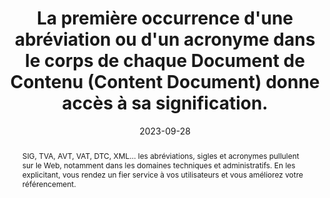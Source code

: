 ---
N: '5'
Rubrique: Contenus
title: La première occurrence d'une abréviation ou d'un acronyme dans le corps de chaque Document de Contenu (Content Document) donne accès à sa signification. 
detail: La première occurrence d'une abréviation ou d'un acronyme dans le corps de chaque page donne accès à sa signification. 
abstract: SIG, TVA, AVT, VAT, DTC, XML… les abréviations, sigles et acronymes pullulent sur le Web, notamment dans les domaines techniques et administratifs. En les explicitant, vous rendez un fier service à vos utilisateurs et vous améliorez votre référencement.
categories: [" Contenus"]
agrege: O4005-E004
opquast: '4 005'
indiceebook: '004'
description: "Règle n° 004"
weight:  004
actif: '1'
layout: rules
date: 2023-09-28
tags: ["Accessibilité"]
objectif: [
    "Permettre à l’utilisateur d’accéder rapidement à la signification d’un sigle. ", 
    "Permettre l’exploitation du contenu par un robot (pour l’établissement d’un index des sigles). ", 
    "Favoriser le référencement du contenu.", 
    "Améliorer l’accessibilité des contenus aux personnes handicapées."
]
Meo: ["Au moins lors de la première apparition d’un sigle, acronyme ou abréviation dans la page, il s’agira de veiller à recourir à au moins l’une des méthodes ci-dessous :

    Expliciter sa signification au sein même du texte, par exemple : « une DTD (déclaration de type de document) ».
    Fournir un lien donnant accès à sa signification dans une page de glossaire ou via un affichage dynamique (bulle d’aide JavaScript).
    Baliser avec l’élément HTML abbr et renseigner l’attribut title de celui-ci pour indiquer sa signification.

La bonne pratique ne fait cette exigence que pour la première occurrence dans la page : cela peut être fait ou non pour les suivantes."]
Controle: "Dans chaque page examinée, identifier visuellement chaque sigle, abréviation ou acronyme présent dans la page, puis vérifier, pour sa première occurrence dans la page, la présence, au moins :

    de sa signification immédiatement indiquée dans le contexte, par exemple entre parenthèses,
    d’un lien sur le sigle donnant accès à sa signification, par exemple dans un glossaire,
    ou de l’élément abbr doté d’un attribut title explicitant sa signification.
"
Source: ["Opquast"]
Referential: [""]
Steps: ["Développement", "Conception", "Éditorial"]
---